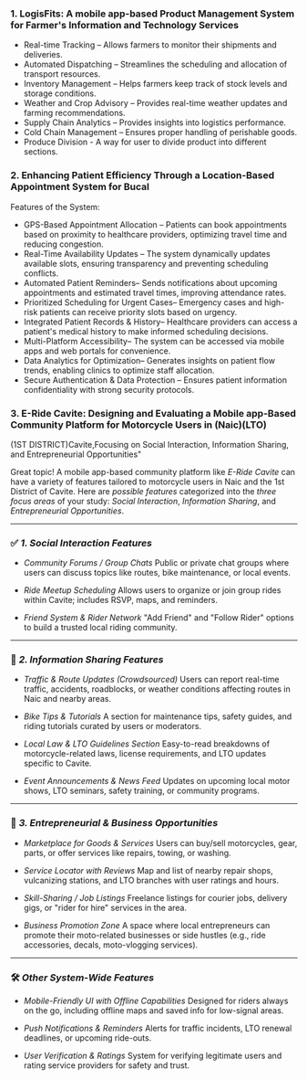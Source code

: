 ### 1. LogisFits: A mobile app-based Product Management System for Farmer's Information and Technology Services

- Real-time Tracking – Allows farmers to monitor their shipments and deliveries.
- Automated Dispatching – Streamlines the scheduling and allocation of transport resources.
- Inventory Management – Helps farmers keep track of stock levels and storage conditions.
- Weather and Crop Advisory – Provides real-time weather updates and farming recommendations.
- Supply Chain Analytics – Provides insights into logistics performance.
- Cold Chain Management – Ensures proper handling of perishable goods.
- Produce Division - A way for user to divide product into different sections.


### 2. Enhancing Patient Efficiency Through a Location-Based Appointment System for Bucal

  Features of the System:
  - GPS-Based Appointment Allocation – Patients can book appointments based on proximity to healthcare providers, optimizing travel time and reducing     congestion.  
  - Real-Time Availability Updates – The system dynamically updates available slots, ensuring transparency and preventing scheduling conflicts.  
  - Automated Patient Reminders– Sends notifications about upcoming appointments and estimated travel times, improving attendance rates.  
  - Prioritized Scheduling for Urgent Cases– Emergency cases and high-risk patients can receive priority slots based on urgency.  
  - Integrated Patient Records & History– Healthcare providers can access a patient's medical history to make informed scheduling decisions.  
  - Multi-Platform Accessibility– The system can be accessed via mobile apps and web portals for convenience.  
  - Data Analytics for Optimization– Generates insights on patient flow trends, enabling clinics to optimize staff allocation.  
  - Secure Authentication & Data Protection – Ensures patient information confidentiality with strong security protocols.



### 3. E-Ride Cavite: Designing and Evaluating a Mobile app-Based Community Platform for Motorcycle Users in (Naic)(LTO)
 (1ST DISTRICT)Cavite,Focusing on Social Interaction, Information Sharing, and Entrepreneurial Opportunities"

Great topic! A mobile app-based community platform like *E-Ride Cavite* can have a variety of features tailored to motorcycle users in Naic and the 1st District of Cavite. Here are *possible features* categorized into the *three focus areas* of your study: *Social Interaction*, *Information Sharing*, and *Entrepreneurial Opportunities*.

---

### ✅ *1. Social Interaction Features*

* *Community Forums / Group Chats*
  Public or private chat groups where users can discuss topics like routes, bike maintenance, or local events.

* *Ride Meetup Scheduling*
  Allows users to organize or join group rides within Cavite; includes RSVP, maps, and reminders.

* *Friend System & Rider Network*
  "Add Friend" and "Follow Rider" options to build a trusted local riding community.

---

### 📢 *2. Information Sharing Features*

* *Traffic & Route Updates (Crowdsourced)*
  Users can report real-time traffic, accidents, roadblocks, or weather conditions affecting routes in Naic and nearby areas.

* *Bike Tips & Tutorials*
  A section for maintenance tips, safety guides, and riding tutorials curated by users or moderators.

* *Local Law & LTO Guidelines Section*
  Easy-to-read breakdowns of motorcycle-related laws, license requirements, and LTO updates specific to Cavite.

* *Event Announcements & News Feed*
  Updates on upcoming local motor shows, LTO seminars, safety training, or community programs.

---

### 💼 *3. Entrepreneurial & Business Opportunities*

* *Marketplace for Goods & Services*
  Users can buy/sell motorcycles, gear, parts, or offer services like repairs, towing, or washing.

* *Service Locator with Reviews*
  Map and list of nearby repair shops, vulcanizing stations, and LTO branches with user ratings and hours.

* *Skill-Sharing / Job Listings*
  Freelance listings for courier jobs, delivery gigs, or "rider for hire" services in the area.

* *Business Promotion Zone*
  A space where local entrepreneurs can promote their moto-related businesses or side hustles (e.g., ride accessories, decals, moto-vlogging services).

---

### 🛠️ *Other System-Wide Features*

* *Mobile-Friendly UI with Offline Capabilities*
  Designed for riders always on the go, including offline maps and saved info for low-signal areas.

* *Push Notifications & Reminders*
  Alerts for traffic incidents, LTO renewal deadlines, or upcoming ride-outs.

* *User Verification & Ratings*
  System for verifying legitimate users and rating service providers for safety and trust.
